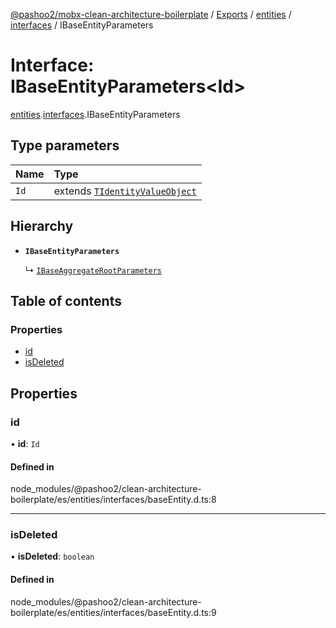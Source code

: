 [@pashoo2/mobx-clean-architecture-boilerplate](../README.md) / [Exports](../modules.md) / [entities](../modules/entities.md) / [interfaces](../modules/entities.interfaces.md) / IBaseEntityParameters

# Interface: IBaseEntityParameters<Id\>

[entities](../modules/entities.md).[interfaces](../modules/entities.interfaces.md).IBaseEntityParameters

## Type parameters

| Name | Type |
| :------ | :------ |
| `Id` | extends [`TIdentityValueObject`](../modules/valueobject.interfaces.md#tidentityvalueobject) |

## Hierarchy

- **`IBaseEntityParameters`**

  ↳ [`IBaseAggregateRootParameters`](aggregates.interfaces.ibaseaggregaterootparameters.md)

## Table of contents

### Properties

- [id](entities.interfaces.ibaseentityparameters.md#id)
- [isDeleted](entities.interfaces.ibaseentityparameters.md#isdeleted)

## Properties

### id

• **id**: `Id`

#### Defined in

node_modules/@pashoo2/clean-architecture-boilerplate/es/entities/interfaces/baseEntity.d.ts:8

___

### isDeleted

• **isDeleted**: `boolean`

#### Defined in

node_modules/@pashoo2/clean-architecture-boilerplate/es/entities/interfaces/baseEntity.d.ts:9

